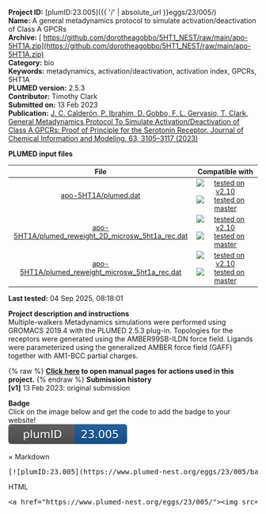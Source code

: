 **Project ID:** [plumID:23.005]({{ '/' | absolute_url }}eggs/23/005/)  
**Name:**  A general metadynamics protocol to simulate activation/deactivation of Class A GPCRs  
**Archive:** [ https://github.com/dorotheagobbo/5HT1_NEST/raw/main/apo-5HT1A.zip](https://github.com/dorotheagobbo/5HT1_NEST/raw/main/apo-5HT1A.zip)  
**Category:**  bio  
**Keywords:**  metadynamics, activation/deactivation, activation index, GPCRs, 5HT1A  
**PLUMED version:**  2.5.3  
**Contributor:**  Timothy Clark  
**Submitted on:** 13 Feb 2023  
**Publication:** [J. C. Calderón, P. Ibrahim, D. Gobbo, F. L. Gervasio, T. Clark, General Metadynamics Protocol To Simulate Activation/Deactivation of Class A GPCRs: Proof of Principle for the Serotonin Receptor. Journal of Chemical Information and Modeling. 63, 3105–3117 (2023)](http://dx.doi.org/10.1021/acs.jcim.3c00208)  
  
**PLUMED input files**  
  
| File     | Compatible with |  
|:--------:|:--------:|  
| [apo-5HT1A/plumed.dat](./data/apo-5HT1A/plumed.dat.md) |  [![tested on v2.10](https://img.shields.io/badge/v2.10-passing-green.svg)](data/apo-5HT1A/plumed.dat.plumed.stderr) [![tested on master](https://img.shields.io/badge/master-passing-green.svg)](data/apo-5HT1A/plumed.dat.plumed_master.stderr) |  
| [apo-5HT1A/plumed_reweight_2D_microsw_5ht1a_rec.dat](./data/apo-5HT1A/plumed_reweight_2D_microsw_5ht1a_rec.dat.md) |  [![tested on v2.10](https://img.shields.io/badge/v2.10-passing-green.svg)](data/apo-5HT1A/plumed_reweight_2D_microsw_5ht1a_rec.dat.plumed.stderr) [![tested on master](https://img.shields.io/badge/master-failed-red.svg)](data/apo-5HT1A/plumed_reweight_2D_microsw_5ht1a_rec.dat.plumed_master.stderr) |  
| [apo-5HT1A/plumed_reweight_microsw_5ht1a_rec.dat](./data/apo-5HT1A/plumed_reweight_microsw_5ht1a_rec.dat.md) |  [![tested on v2.10](https://img.shields.io/badge/v2.10-passing-green.svg)](data/apo-5HT1A/plumed_reweight_microsw_5ht1a_rec.dat.plumed.stderr) [![tested on master](https://img.shields.io/badge/master-failed-red.svg)](data/apo-5HT1A/plumed_reweight_microsw_5ht1a_rec.dat.plumed_master.stderr) |  
  
**Last tested:**  04 Sep 2025, 08:18:01
  
**Project description and instructions**  
Multiple-walkers Metadynamics simulations were performed using GROMACS 2019.4 with the PLUMED 2.5.3 plug-in. Topologies for the receptors were generated using the AMBER99SB-ILDN force field. Ligands were parameterized using the generalized AMBER force field (GAFF) together with AM1-BCC partial charges.
  
{% raw %}
<b><a href="https://www.plumed.org/doc-master/user-doc/html/actionlist/?actions=CONVERT_TO_FES,METAD,PRINT,RMSD,DISTANCE,HISTOGRAM,MOLINFO,WHOLEMOLECULES,DUMPGRID,MATHEVAL,READ,REWEIGHT_METAD" target="_blank">Click here</a> to open manual pages for actions used in this project.</b>
{% endraw %}
**Submission history**  
**[v1]** 13 Feb 2023: original submission  
  
**Badge**  
Click on the image below and get the code to add the badge to your website!  
<img src="./badge.svg" alt="plumeDnest:23.005" id="myBtn" class="badge">
<div id="myModal" class="modal">
  <div class="modal-content">
    <span class="close">&times;</span>
    Markdown<pre>[![plumID:23.005](https://www.plumed-nest.org/eggs/23/005/badge.svg)](https://www.plumed-nest.org/eggs/23/005/)</pre>
    HTML<pre>&lt;a href="https://www.plumed-nest.org/eggs/23/005/"&gt;&lt;img src="https://www.plumed-nest.org/eggs/23/005/badge.svg" alt="plumID:23.005"&gt;&lt;/a&gt;</pre>
  </div>
</div>
